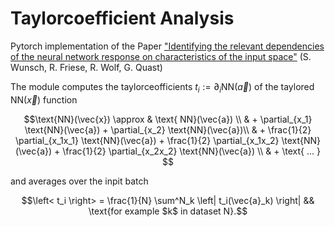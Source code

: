 # Taylorcoefficient Analysis
Pytorch implementation of the Paper 
["Identifying the relevant dependencies of the neural network response on characteristics of the input space"](https://arxiv.org/abs/1803.08782) 
(S. Wunsch, R. Friese, R. Wolf, G. Quast)

The module computes the taylorceofficients $`t_{i} :=\partial_{i} \text{NN}(\vec{a})`$ of the taylored NN($`\vec{x}`$) function
```math
\text{NN}(\vec{x}) \approx & \text{ NN}(\vec{a}) \\ 
                        & +  \partial_{x_1} \text{NN}(\vec{a}) + \partial_{x_2} \text{NN}(\vec{a})\\
                        & + \frac{1}{2} \partial_{x_1x_1} \text{NN}(\vec{a}) + \frac{1}{2} \partial_{x_1x_2} \text{NN}(\vec{a}) + \frac{1}{2} \partial_{x_2x_2} \text{NN}(\vec{a}) \\
                        & + \text{ ... } 
```
and averages over the inpit batch
```math
\left< t_i \right> = \frac{1}{N} \sum^N_k \left| t_i(\vec{a}_k) \right| && \text{for example $k$ in dataset N}.
```





